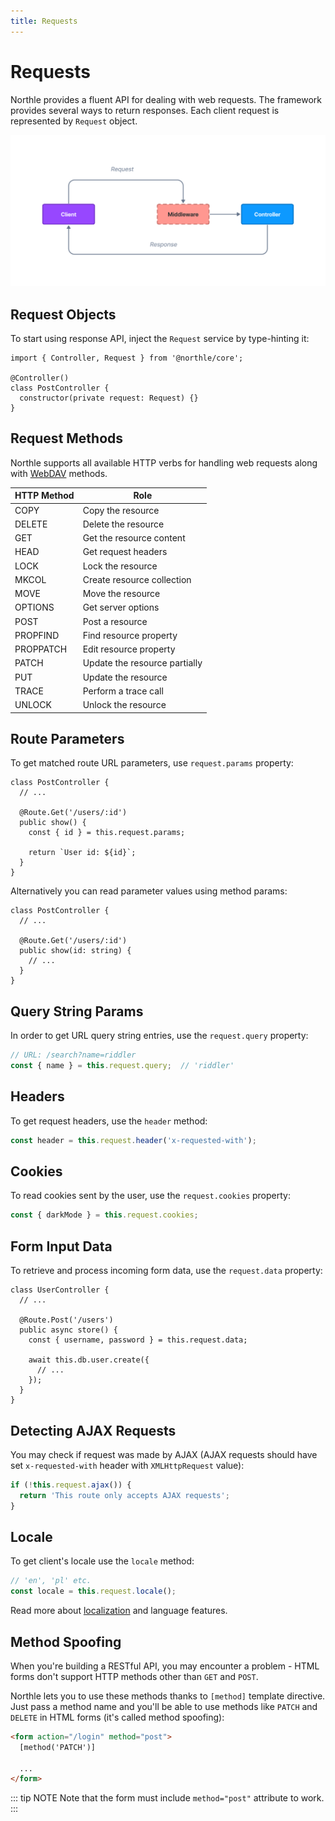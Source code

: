 ```yaml
---
title: Requests
---
```


# Requests

Northle provides a fluent API for dealing with web requests. The framework provides several ways to return responses. Each client request is represented by `Request` object.

![Request Lifecycle](./assets/http-lifecycle.png)

## Request Objects

To start using response API, inject the `Request` service by type-hinting it:

```ts{1,5}
import { Controller, Request } from '@northle/core';

@Controller()
class PostController {
  constructor(private request: Request) {}
}
```

## Request Methods

Northle supports all available HTTP verbs for handling web requests along with [WebDAV](https://www.ibm.com/docs/en/i/7.1?topic=concepts-webdav) methods.

| HTTP Method   | Role                          |
| ------------- | ----------------------------- |
| COPY          | Copy the resource             |
| DELETE        | Delete the resource           |
| GET           | Get the resource content      |
| HEAD          | Get request headers           |
| LOCK          | Lock the resource             |
| MKCOL         | Create resource collection    |
| MOVE          | Move the resource             |
| OPTIONS       | Get server options            |
| POST          | Post a resource               |
| PROPFIND      | Find resource property        |
| PROPPATCH     | Edit resource property        |
| PATCH         | Update the resource partially |
| PUT           | Update the resource           |
| TRACE         | Perform a trace call          |
| UNLOCK        | Unlock the resource           |

## Route Parameters

To get matched route URL parameters, use `request.params` property:

```ts{4,6}
class PostController {
  // ...

  @Route.Get('/users/:id')
  public show() {
    const { id } = this.request.params;

    return `User id: ${id}`;
  }
}
```

Alternatively you can read parameter values using method params:

```ts{5}
class PostController {
  // ...

  @Route.Get('/users/:id')
  public show(id: string) {
    // ...
  }
}
```

## Query String Params

In order to get URL query string entries, use the `request.query` property:

```ts
// URL: /search?name=riddler
const { name } = this.request.query;  // 'riddler'
```

## Headers

To get request headers, use the `header` method:

```ts
const header = this.request.header('x-requested-with');
```

## Cookies

To read cookies sent by the user, use the `request.cookies` property:

```ts
const { darkMode } = this.request.cookies;
```

## Form Input Data

To retrieve and process incoming form data, use the `request.data` property:

```ts{6}
class UserController {
  // ...

  @Route.Post('/users')
  public async store() {
    const { username, password } = this.request.data;

    await this.db.user.create({
      // ...
    });
  }
}
```

## Detecting AJAX Requests

You may check if request was made by AJAX (AJAX requests should have set `x-requested-with` header with `XMLHttpRequest` value):

```ts
if (!this.request.ajax()) {
  return 'This route only accepts AJAX requests';
}
```

## Locale

To get client's locale use the `locale` method:

```ts
// 'en', 'pl' etc.
const locale = this.request.locale();
```

Read more about [localization](/docs/advanced/localization) and language features.

## Method Spoofing

When you're building a RESTful API, you may encounter a problem - HTML forms don't support HTTP methods other than `GET` and `POST`.

Northle lets you to use these methods thanks to `[method]` template directive. Just pass a method name and you'll be able to use methods like `PATCH` and `DELETE` in HTML forms (it's called method spoofing):

```html
<form action="/login" method="post">
  [method('PATCH')]

  ...
</form>
```

::: tip NOTE
Note that the form must include `method="post"` attribute to work.
:::
